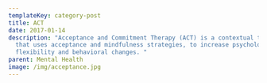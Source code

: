 ```yaml
---
templateKey: category-post
title: ACT
date: 2017-01-14
description: "Acceptance and Commitment Therapy (ACT) is a contextual therapy
  that uses acceptance and mindfulness strategies, to increase psychological
  flexibility and behavioral changes. "
parent: Mental Health
image: /img/acceptance.jpg
---
```

